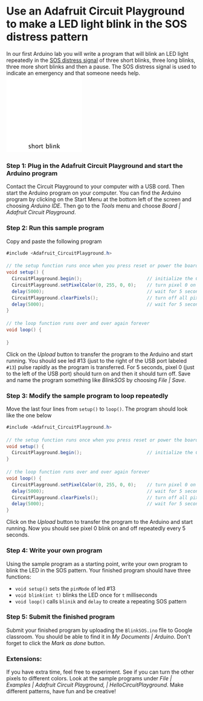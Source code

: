 # Use an Adafruit Circuit Playground to make a LED light blink in the SOS distress pattern
In our first Arduino lab you will write a program that will blink an LED light repeatedly in the [SOS distress signal](https://en.wikipedia.org/wiki/SOS) of three short blinks, three long blinks, three more short blinks and then a pause.  The SOS distress signal is used to indicate an emergency and that someone needs help.    
![](SOSblink.gif)  

### Step 1: Plug in the Adafruit Circuit Playground and start the Arduino program
Contact the Circuit Playground to your computer with a USB cord. Then start the Arduino program on your computer. You can find the Arduino program by clicking on the Start Menu at the bottom left of the screen and choosing *Arduino IDE*. Then go to the *Tools* menu and choose *Board | Adafruit Circuit Playground*.  

### Step 2: Run this sample program
Copy and paste the following program
```java {.line-numbers}
#include <Adafruit_CircuitPlayground.h>

// the setup function runs once when you press reset or power the board
void setup() {
  CircuitPlayground.begin();                        // initialize the Circuit Playground  
  CircuitPlayground.setPixelColor(0, 255, 0, 0);    // turn pixel 0 on by making a red color (RGB 255,0,0)
  delay(5000);                                      // wait for 5 seconds (5000 milliseconds)
  CircuitPlayground.clearPixels();                  // turn off all pixels
  delay(5000);                                      // wait for 5 seconds (5000 milliseconds)
}

// the loop function runs over and over again forever
void loop() {

}
```
Click on the *Upload* button to transfer the program to the Arduino and start running. You should see led #13 (just to the right of the USB port labeled `#13`) pulse rapidly as the program is transferred. For 5 seconds, pixel 0 (just to the left of the USB port) should turn on and then it should turn off. Save and name the program something like *BlinkSOS* by choosing *File | Save*.

### Step 3: Modify the sample program to loop repeatedly
Move the last four lines from `setup()` to `loop()`. The program should look like the one below
```java {.line-numbers}
#include <Adafruit_CircuitPlayground.h>

// the setup function runs once when you press reset or power the board
void setup() {
  CircuitPlayground.begin();                        // initialize the Circuit Playground                                  
}

// the loop function runs over and over again forever
void loop() {
  CircuitPlayground.setPixelColor(0, 255, 0, 0);    // turn pixel 0 on by making a red color (RGB 255,0,0)
  delay(5000);                                      // wait for 5 seconds (5000 milliseconds)
  CircuitPlayground.clearPixels();                  // turn off all pixels
  delay(5000);                                      // wait for 5 seconds (5000 milliseconds)
}
```
Click on the *Upload* button to transfer the program to the Arduino and start running. Now you should see pixel 0 blink on and off repeatedly every 5 seconds.  

### Step 4: Write your own program
Using the sample program as a starting point, write your own program to blink the LED in the SOS pattern.  Your finished program should have three functions:
- `void setup()` sets the `pinMode` of led #13
- `void blink(int t)` blinks the LED once for `t` milliseconds
- `void loop()` calls `blinik` and `delay` to create a repeating SOS pattern

### Step 5: Submit the finished program
Submit your finished program by uploading the `BlinkSOS.ino` file to Google classroom. You should be able to find it in *My Documents | Arduino*. Don't forget to click the *Mark as done* button.

### Extensions:
If you have extra time, feel free to experiment. See if you can turn the other pixels to different colors. Look at the sample programs under *File | Examples | Adafruit Circuit Playground, | HelloCircuitPlayground*. Make different patterns, have fun and be creative!
